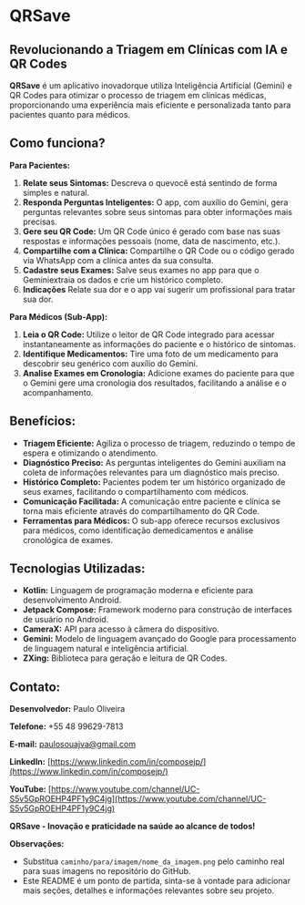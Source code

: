 # QRSave 
## Revolucionando a Triagem em Clínicas com IA e QR Codes

**QRSave** é um aplicativo inovadorque utiliza Inteligência Artificial (Gemini) e QR Codes para otimizar o processo de triagem em clínicas médicas, proporcionando uma experiência mais eficiente e personalizada tanto para pacientes quanto para médicos.

## Como funciona?

**Para Pacientes:**

1. **Relate seus Sintomas:** Descreva o quevocê está sentindo de forma simples e natural.
2. **Responda Perguntas Inteligentes:** O app, com auxílio do Gemini, gera perguntas relevantes sobre seus sintomas para obter informações mais precisas.
3. **Gere seu QR Code:** Um QR Code único é gerado com base nas suas respostas e informações pessoais (nome, data de nascimento, etc.).
4. **Compartilhe com a Clínica:** Compartilhe o QR Code ou o código gerado via WhatsApp com a clínica antes da sua consulta.
5. **Cadastre seus Exames:** Salve seus exames no app para que o Geminiextraia os dados e crie um histórico completo.
6. **Indicações** Relate sua dor e o app vai sugerir um profissional para tratar sua dor.

**Para Médicos (Sub-App):**

1. **Leia o QR Code:** Utilize o leitor de QR Code integrado para acessar instantaneamente as informações do paciente e o histórico de sintomas.
2. **Identifique Medicamentos:** Tire uma foto de um medicamento para descobrir seu genérico com auxílio do Gemini.
3. **Analise Exames em Cronologia:** Adicione exames do paciente para que o Gemini gere uma cronologia dos resultados, facilitando a análise e o acompanhamento.

## Benefícios:

* **Triagem Eficiente:** Agiliza o processo de triagem, reduzindo o tempo de espera e otimizando o atendimento.
* **Diagnóstico Preciso:** As perguntas inteligentes do Gemini auxiliam na coleta de informações relevantes para um diagnóstico mais preciso.
* **Histórico Completo:** Pacientes podem ter um histórico organizado de seus exames, facilitando o compartilhamento com médicos.
* **Comunicação Facilitada:** A comunicação entre paciente e clínica se torna mais eficiente através do compartilhamento do QR Code.
* **Ferramentas para Médicos:** O sub-app oferece recursos exclusivos para médicos, como identificação demedicamentos e análise cronológica de exames.



## Tecnologias Utilizadas:

* **Kotlin:** Linguagem de programação moderna e eficiente para desenvolvimento Android.
* **Jetpack Compose:** Framework moderno para construção de interfaces de usuário no Android.
* **CameraX:** API para acesso à câmera do dispositivo.
* **Gemini:** Modelo de linguagem avançado do Google para processamento de linguagem natural e inteligência artificial.
* **ZXing:** Biblioteca para geração e leitura de QR Codes.

## Contato:

**Desenvolvedor:** Paulo Oliveira

**Telefone:** +55 48 99629-7813

**E-mail:** paulosouajva@gmail.com

**LinkedIn:** [https://www.linkedin.com/in/composejp/](https://www.linkedin.com/in/composejp/)

**YouTube:** [https://www.youtube.com/channel/UC-S5v5GpROEHP4PF1y9C4jg](https://www.youtube.com/channel/UC-S5v5GpROEHP4PF1y9C4jg)

**QRSave - Inovação e praticidade na saúde ao alcance de todos!**

**Observações:**

* Substitua `caminho/para/imagem/nome_da_imagem.png` pelo caminho real para suas imagens no repositório do GitHub.
* Este README é um ponto de partida, sinta-se à vontade para adicionar mais seções, detalhes e informações relevantes sobre seu projeto.